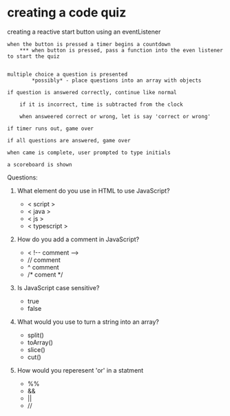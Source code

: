 
# creating a code quiz
creating a reactive start button using an eventListener

    when the button is pressed a timer begins a countdown
        *** when button is pressed, pass a function into the even listener to start the quiz


    multiple choice a question is presented
            *possibly* - place questions into an array with objects

    if question is answered correctly, continue like normal

        if it is incorrect, time is subtracted from the clock

        when answeered correct or wrong, let is say 'correct or wrong'

    if timer runs out, game over

    if all questions are answered, game over

    when came is complete, user prompted to type initials
    
    a scoreboard is shown 



Questions:

1. What element do you use in HTML to use JavaScript?
    * < script >
    * < java >
    * < js >
    * < typescript >

2. How do you add a comment in JavaScript?
    * < !-- comment -->
    * // comment
    * ^ comment 
    * /* coment */

3. Is JavaScript case sensitive?
    * true
    * false

4. What would you use to turn a string into an array?
    * split()
    * toArray()
    * slice()
    * cut()

5. How would you reperesent 'or' in a statment
    * %%
    * &&
    * ||
    * //


